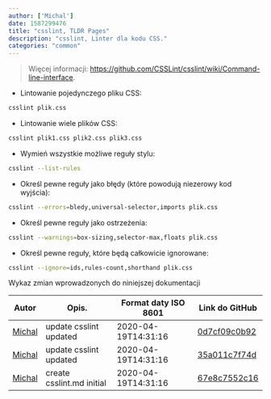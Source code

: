 ```yaml
---
author: ['Michal']
date: 1587299476
title: "csslint, TLDR Pages"
description: "csslint, Linter dla kodu CSS."
categories: "common"
---
```

> Więcej informacji: <https://github.com/CSSLint/csslint/wiki/Command-line-interface>.

- Lintowanie pojedynczego pliku CSS:

```bash
csslint plik.css
```

- Lintowanie wiele plików CSS:

```bash
csslint plik1.css plik2.css plik3.css
```

- Wymień wszystkie możliwe reguły stylu:

```bash
csslint --list-rules
```

- Określ pewne reguły jako błędy (które powodują niezerowy kod wyjścia):

```bash
csslint --errors=bledy,universal-selector,imports plik.css
```

- Określ pewne reguły jako ostrzeżenia:

```bash
csslint --warnings=box-sizing,selector-max,floats plik.css
```

- Określ pewne reguły, które będą całkowicie ignorowane:

```bash
csslint --ignore=ids,rules-count,shorthand plik.css
```
Wykaz zmian wprowadzonych do niniejszej dokumentacji


Autor | Opis. | Format daty ISO 8601 | Link do GitHub
------|-----|-----|-----
[Michal](mailto:mich.biesiada@gmail.com) | update csslint updated | 2020-04-19T14:31:16 | [0d7cf09c0b92](https://github.com/tldr-pages/tldr/commit/0d7cf09c0b92103b882f11d1cd9e8d5ab0c8b40d)
[Michal](mailto:mich.biesiada@gmail.com) | update csslint updated | 2020-04-19T14:31:16 | [35a011c7f74d](https://github.com/tldr-pages/tldr/commit/35a011c7f74d1c120ba32198a48e979827816ba7)
[Michal](mailto:mich.biesiada@gmail.com) | create csslint.md initial | 2020-04-19T14:31:16 | [67e8c7552c16](https://github.com/tldr-pages/tldr/commit/67e8c7552c163e1c474592cc9c2ebcfe7fc305f5)

